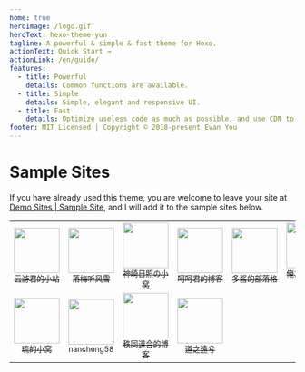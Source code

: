 ```yaml
---
home: true
heroImage: /logo.gif
heroText: hexo-theme-yun
tagline: A powerful & simple & fast theme for Hexo.
actionText: Quick Start →
actionLink: /en/guide/
features:
  - title: Powerful
    details: Common functions are available.
  - title: Simple
    details: Simple, elegant and responsive UI.
  - title: Fast
    details: Optimize useless code as much as possible, and use CDN to increase access speed.
footer: MIT Licensed | Copyright © 2018-present Evan You
---
```


# Sample Sites

If you have already used this theme, you are welcome to leave your site at [Demo Sites | Sample Site](https://github.com/YunYouJun/hexo-theme-yun/issues/3), and I will add it to the sample sites below.

<table align="center">
  <tr align="center">
    <td>
      <a href="https://www.yunyoujun.cn">
        <img width="80px" src="https://www.yunyoujun.cn/images/avatar.jpg"/>
        <br />
        <sub title="希望能成为一个有趣的人">云游君的小站</sub>  
      </a>
    </td>
    <td>
      <a href="https://yuexiaoya.info">
        <img width="80px" src="https://yuexiaoya.info/photo.jpg" alt/>
        <br />
        <sub title="当然是用来记录历程啊，不好看怎么行！">落梅听风雪</sub>
      </a>
    </td>
    <td>
      <a href="https://blog.sernikki.cn/">
        <img width="80px" src="https://i.loli.net/2020/03/13/xzKUC1NEj5OicfA.jpg"/>
        <br />
        <sub title="有瑕人无玉">神崎日照の小窝</sub>
      </a>
    </td>
    <td>
      <a href="https://blog.hehejun.cn">
        <img width="80px" src="https://blog.hehejun.cn/img.jpg"/>
        <br />
        <sub title="世界に忘れられた~">呵呵君的博客</sub>
      </a>
    </td>
    <td>
      <a href="https://ddindex.github.io/">
        <img width="80px" src="https://ddindex.github.io/images/avatar.jpg"/>
        <br />
        <sub title="双手抓楼上的大胸">多酱的部落格</sub>
      </a>
    </td>
    <td>
      <a href="https://spreadwings-sky.github.io/">
        <img width="80px" src="https://spreadwings-sky.github.io/Yun.png"/>
        <br />
        <sub title="浊以静之徐清，安以动之徐生">俺たちに翼はない</sub>
      </a>
    </td>
    <td>
      <a href="https://www.nbamax.com/">
        <img width="80px" src="https://www.nbamax.com/images/avatar.png"/>
        <br />
        <sub title="YouTube NBA精彩视频分享博客!">NBA·Max</sub>
      </a>
    </td>
    <td>
      <a href="https://www.addesp.com/">
        <img width="80px" src="https://www.addesp.com/avatar.jpg"/>
        <br />
        <sub title="记录回忆，分享笔记。">ADD-SP的博客</sub>
      </a>
    </td>
  </tr>
  <tr align="center">
    <td>
      <a href="https://hellsakura.github.io/">
        <img width="80px" src="https://hellsakura.github.io/images/avatar.jpg"/>
        <br />
        <sub title="我只是一条咸鱼">琉的小窝</sub>
      </a>
    </td>
    <td>
      <a href="https://nancheng58.github.io/">
        <img width="80px" src="https://nancheng58.github.io/images/nancheng58.jpg"/>
        <br />
        <sub title="我好菜啊啊啊啊啊">nancheng58</sub>
      </a>
    </td>
    <td>
      <a href="https://alexzou14.github.io/">
        <img width="80px" src="https://cdn.jsdelivr.net/gh/AlexZou14/CDN/img/touxiang.jpg"/>
        <br />
        <sub title="笔记记录，自我激励">秩同道合的博客</sub>
      </a>
    </td>
    <td>
      <a href="https://yenpou.github.io/">
        <img width="80px" src="https://yenpou.github.io/images/timg.jpg"/>
        <br />
        <sub title="今朝有酒今朝醉，明日愁来明日愁">道之遠兮</sub>
      </a>
    </td>
  </tr>
</table>
